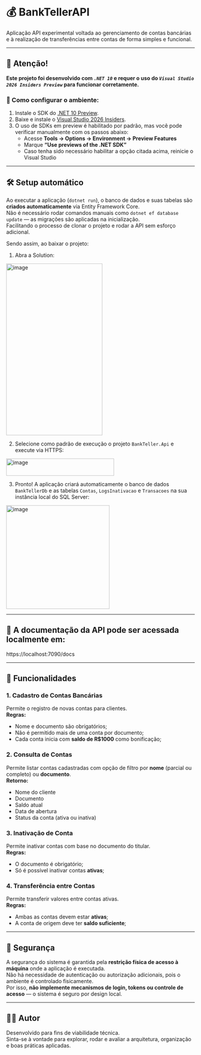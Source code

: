 # 💰 BankTellerAPI

Aplicação API experimental voltada ao gerenciamento de contas bancárias e à realização de transferências entre contas de forma simples e funcional.

---

## 🚨 Atenção! 
**Este projeto foi desenvolvido com _`.NET 10`_ e requer o uso do _`Visual Studio 2026 Insiders Preview`_ para funcionar corretamente.**

### 🔧 Como configurar o ambiente:

1. Instale o SDK do [.NET 10 Preview](https://dotnet.microsoft.com/en-us/download/dotnet/10.0).
2. Baixe e instale o [Visual Studio 2026 Insiders](https://visualstudio.microsoft.com/vs/preview/).
3. O uso de SDKs em preview é habilitado por padrão, mas você pode verificar manualmente com os passos abaixo:
   - Acesse **Tools → Options → Environment → Preview Features**
   - Marque **“Use previews of the .NET SDK”**
   - Caso tenha sido necessário habilitar a opção citada acima, reinicie o Visual Studio

---

## 🛠️ Setup automático

Ao executar a aplicação (`dotnet run`), o banco de dados e suas tabelas são **criados automaticamente** via Entity Framework Core.  
Não é necessário rodar comandos manuais como `dotnet ef database update` — as migrações são aplicadas na inicialização.  
Facilitando o processo de clonar o projeto e rodar a API sem esforço adicional.

Sendo assim, ao baixar o projeto:

1. Abra a Solution:
<img width="257" height="459" alt="image" src="https://github.com/user-attachments/assets/0c576e6c-d321-4433-b78c-5fbf65d2e4e6" />

2. Selecione como padrão de execução o projeto `BankTeller.Api` e execute via HTTPS:
<img width="288" height="46" alt="image" src="https://github.com/user-attachments/assets/bc2517f2-488f-477d-ad4d-737fb611934f" />

3. Pronto! A aplicação criará automaticamente o banco de dados `BankTellerDb` e as tabelas `Contas`, `LogsInativacao` e `Transacoes` na sua instância local do SQL Server:
<img width="276" height="277" alt="image" src="https://github.com/user-attachments/assets/b306c6b9-485c-4468-9435-57d2b83c11eb" />


---

## 📎 A documentação da API pode ser acessada localmente em:
https://localhost:7090/docs

---

## 🧩 Funcionalidades

### 1. Cadastro de Contas Bancárias
Permite o registro de novas contas para clientes.  
**Regras:**
- Nome e documento são obrigatórios;  
- Não é permitido mais de uma conta por documento;  
- Cada conta inicia com **saldo de R$1000** como bonificação;  

### 2. Consulta de Contas
Permite listar contas cadastradas com opção de filtro por **nome** (parcial ou completo) ou **documento**.  
**Retorno:**
- Nome do cliente  
- Documento  
- Saldo atual  
- Data de abertura  
- Status da conta (ativa ou inativa)

### 3. Inativação de Conta
Permite inativar contas com base no documento do titular.  
**Regras:**
- O documento é obrigatório;  
- Só é possível inativar contas **ativas**;  

### 4. Transferência entre Contas
Permite transferir valores entre contas ativas.  
**Regras:**
- Ambas as contas devem estar **ativas**;  
- A conta de origem deve ter **saldo suficiente**;  

---

## 🔐 Segurança

A segurança do sistema é garantida pela **restrição física de acesso à máquina** onde a aplicação é executada.  
Não há necessidade de autenticação ou autorização adicionais, pois o ambiente é controlado fisicamente.  
Por isso, **não implemente mecanismos de login, tokens ou controle de acesso** — o sistema é seguro por design local.

---

## 👨‍💻 Autor

Desenvolvido para fins de viabilidade técnica.  
Sinta-se à vontade para explorar, rodar e avaliar a arquitetura, organização e boas práticas aplicadas.
